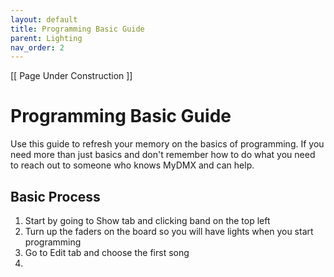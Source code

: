 ```yaml
---
layout: default
title: Programming Basic Guide
parent: Lighting
nav_order: 2
---
```


[[ Page Under Construction ]]

# Programming Basic Guide
Use this guide to refresh your memory on the basics of programming. If you need more than just basics and don't remember how to do what you need to reach out to someone who knows MyDMX and can help.

## Basic Process
1. Start by going to Show tab and clicking band on the top left
1. Turn up the faders on the board so you will have lights when you start programming
1. Go to Edit tab and choose the first song
1. 
